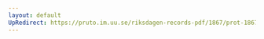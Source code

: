 ```yaml
---
layout: default
UpRedirect: https://pruto.im.uu.se/riksdagen-records-pdf/1867/prot-1867--ak--314/prot-1867--ak--314_000.pdf
---
```

